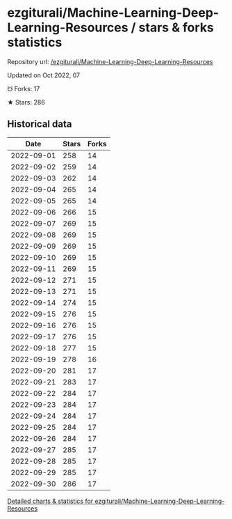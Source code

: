 # ezgiturali/Machine-Learning-Deep-Learning-Resources / stars & forks statistics

Repository url: [/ezgiturali/Machine-Learning-Deep-Learning-Resources](https://github.com/ezgiturali/Machine-Learning-Deep-Learning-Resources)

Updated on Oct 2022, 07

☋ Forks: 17

★ Stars: 286

## Historical data
| Date | Stars | Forks |
|------|-------|-------|
| 2022-09-01 | 258 | 14 | 
| 2022-09-02 | 259 | 14 | 
| 2022-09-03 | 262 | 14 | 
| 2022-09-04 | 265 | 14 | 
| 2022-09-05 | 265 | 14 | 
| 2022-09-06 | 266 | 15 | 
| 2022-09-07 | 269 | 15 | 
| 2022-09-08 | 269 | 15 | 
| 2022-09-09 | 269 | 15 | 
| 2022-09-10 | 269 | 15 | 
| 2022-09-11 | 269 | 15 | 
| 2022-09-12 | 271 | 15 | 
| 2022-09-13 | 271 | 15 | 
| 2022-09-14 | 274 | 15 | 
| 2022-09-15 | 276 | 15 | 
| 2022-09-16 | 276 | 15 | 
| 2022-09-17 | 276 | 15 | 
| 2022-09-18 | 277 | 15 | 
| 2022-09-19 | 278 | 16 | 
| 2022-09-20 | 281 | 17 | 
| 2022-09-21 | 283 | 17 | 
| 2022-09-22 | 284 | 17 | 
| 2022-09-23 | 284 | 17 | 
| 2022-09-24 | 284 | 17 | 
| 2022-09-25 | 284 | 17 | 
| 2022-09-26 | 284 | 17 | 
| 2022-09-27 | 285 | 17 | 
| 2022-09-28 | 285 | 17 | 
| 2022-09-29 | 285 | 17 | 
| 2022-09-30 | 286 | 17 | 


[Detailed charts & statistics for ezgiturali/Machine-Learning-Deep-Learning-Resources](https://reviewgithub.com/rep/ezgiturali/Machine-Learning-Deep-Learning-Resources)
